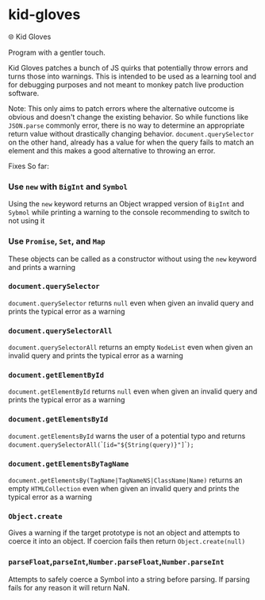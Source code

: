 # kid-gloves
🌐 Kid Gloves

Program with a gentler touch.


Kid Gloves patches a bunch of JS quirks that potentially throw errors and turns those into warnings. This is intended to be used as a learning tool and for debugging purposes and not meant to monkey patch live production software.

Note: This only aims to patch errors where the alternative outcome is obvious and doesn't change the existing behavior. So while functions like `JSON.parse` commonly error, there is no way to determine an appropriate return value without drastically changing behavior. `document.querySelector` on the other hand, already has a value for when the query fails to match an element and this makes a good alternative to throwing an error.

Fixes So far:

### Use `new` with `BigInt` and `Symbol`
Using the `new` keyword returns an Object wrapped version of `BigInt` and `Sybmol` while printing a warning to the console recommending to switch to not using it

### Use `Promise`, `Set`, and `Map`
These objects can be called as a constructor without using the `new` keyword and prints a warning

### `document.querySelector`
`document.querySelector` returns `null` even when given an invalid query and prints the typical error as a warning

### `document.querySelectorAll`
`document.querySelectorAll` returns an empty `NodeList` even when given an invalid query and prints the typical error as a warning


### `document.getElementById`
`document.getElementById` returns `null` even when given an invalid query and prints the typical error as a warning

### `document.getElementsById`
`document.getElementsById` warns the user of a potential typo and returns `document.querySelectorAll(`\``[id="${String(query)}"]`\``);`

### `document.getElementsByTagName`
`document.getElementsBy(TagName|TagNameNS|ClassName|Name)` returns an empty `HTMLCollection` even when given an invalid query and prints the typical error as a warning

### `Object.create`
Gives a warning if the target prototype is not an object and attempts to coerce it into an object. If coercion fails then return `Object.create(null)`

### `parseFloat`,`parseInt`,`Number.parseFloat`,`Number.parseInt`
Attempts to safely coerce a Symbol into a string before parsing. If parsing fails for any reason it will return NaN.